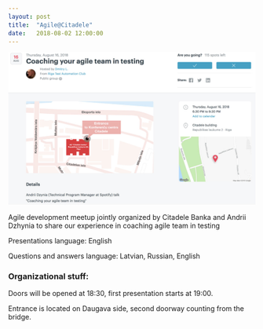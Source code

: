 ```yaml
---
layout: post
title:  "Agile@Citadele"
date:   2018-08-02 12:00:00
---
```


![Agile@Citadele](/resources/2018-05-20-meetup-2.jpg) 


Agile development meetup jointly organized by Citadele Banka and Andrii Dzhynia to share our experience in coaching agile team in testing

Presentations language: English

Questions and answers language: Latvian, Russian, English


### Organizational stuff: 

Doors will be opened at 18:30, first presentation starts at 19:00.

Entrance is located on Daugava side, second doorway counting from the bridge.

